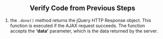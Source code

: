 <center><h2>Verify Code from Previous Steps</h2></center>

<ol>
<li>the <code>.done()</code> method returns the jQuery HTTP Response object.  This function is executed if the AJAX request succeeds.  The function accepts the <b>'data'</b> parameter, which is the data returned by the server.  
</li>